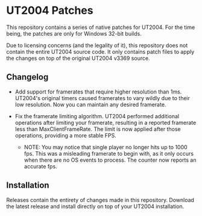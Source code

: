# UT2004 Patches

This repository contains a series of native patches for UT2004. For the time
being, the patches are only for Windows 32-bit builds.

Due to licensing concerns (and the legality of it), this repository does not
contain the entire UT2004 source code. It only contains patch files to apply
the changes on top of the original UT2004 v3369 source.


## Changelog

* Add support for framerates that require higher resolution than 1ms.
  UT2004's original timers caused framerates to vary wildly due to their low
  resolution. Now you can maintain any desired framerate.

* Fix the framerate limiting algorithm. UT2004 performed additional operations
  after limiting your framerate, resulting in a reported framerate less than
  MaxClientFrameRate. The limit is now applied after those operations,
  providing a more stable FPS.

  * NOTE: You may notice that single player no longer hits up to 1000 fps. This
    was a misleading framerate to begin with, as it only occurs when there are
    no OS events to process. The counter now reports an accurate fps.


## Installation

Releases contain the entirety of changes made in this repository.  Download the
latest release and install directly on top of your UT2004 installation.
